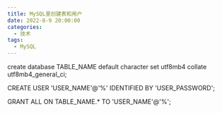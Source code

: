 ```yaml
---
title: MySQL里创建表和用户
date: 2022-8-9 20:00:00
categories: 
  - 技术
tags: 
  - MySQL
---
```


create database TABLE_NAME default character set utf8mb4 collate utf8mb4_general_ci;

CREATE USER 'USER_NAME'@'%' IDENTIFIED BY 'USER_PASSWORD';

GRANT ALL ON TABLE_NAME.* TO 'USER_NAME'@'%';